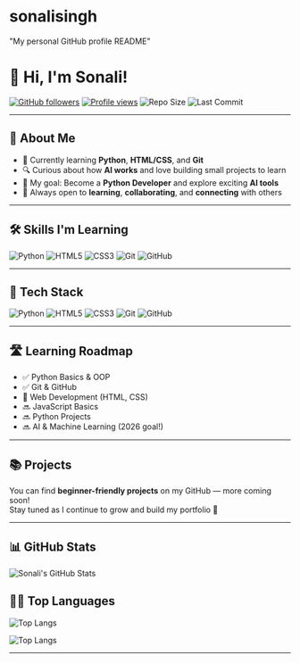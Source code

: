 # sonalisingh
"My personal GitHub profile README"  

# 👋 Hi, I'm Sonali!

[![GitHub followers](https://img.shields.io/github/followers/sonalisingh25?label=Follow&style=social)](https://github.com/sonalisingh25)
[![Profile views](https://komarev.com/ghpvc/?username=sonalisingh25&color=blueviolet&style=flat)](https://github.com/sonalisingh25)
![Repo Size](https://img.shields.io/github/repo-size/sonalisingh25/sonalisingh)
![Last Commit](https://img.shields.io/github/last-commit/sonalisingh25/sonalisingh)


---

## 🧠 About Me  
- 🌱 Currently learning **Python**, **HTML/CSS**, and **Git**  
- 🔍 Curious about how **AI works** and love building small projects to learn  
- 🎯 My goal: Become a **Python Developer** and explore exciting **AI tools**  
- 💬 Always open to **learning**, **collaborating**, and **connecting** with others  

---

## 🛠️ Skills I'm Learning  

![Python](https://img.shields.io/badge/Python-3670A0?style=for-the-badge&logo=python&logoColor=ffdd54)
![HTML5](https://img.shields.io/badge/HTML5-E34F26?style=for-the-badge&logo=html5&logoColor=white)
![CSS3](https://img.shields.io/badge/CSS3-1572B6?style=for-the-badge&logo=css3&logoColor=white)
![Git](https://img.shields.io/badge/Git-F05032?style=for-the-badge&logo=git&logoColor=white)
![GitHub](https://img.shields.io/badge/GitHub-100000?style=for-the-badge&logo=github&logoColor=white)

---

## 🚀 Tech Stack

![Python](https://img.shields.io/badge/-Python-333333?style=flat&logo=python)
![HTML5](https://img.shields.io/badge/-HTML5-333333?style=flat&logo=html5)
![CSS3](https://img.shields.io/badge/-CSS3-333333?style=flat&logo=css3)
![Git](https://img.shields.io/badge/-Git-333333?style=flat&logo=git)
![GitHub](https://img.shields.io/badge/-GitHub-333333?style=flat&logo=github)

---

## 🛣️ Learning Roadmap

- ✅ Python Basics & OOP  
- ✅ Git & GitHub  
- 🔄 Web Development (HTML, CSS)  
- 🔜 JavaScript Basics  
- 🔜 Python Projects  
- 🔜 AI & Machine Learning (2026 goal!)

---

## 📚 Projects

You can find **beginner-friendly projects** on my GitHub — more coming soon!  
Stay tuned as I continue to grow and build my portfolio 🚀  

---


## 📊 GitHub Stats

![Sonali's GitHub Stats](https://github-readme-stats.vercel.app/api?username=sonalisingh25&show_icons=true&theme=tokyonight)

## 🧑‍💻 Top Languages

![Top Langs](https://github-readme-stats.vercel.app/api/top-langs/?username=sonalisingh25&layout=compact&theme=radical)

![Top Langs](https://github-readme-stats.vercel.app/api/top-langs/?username=sonalisingh25&layout=compact&theme=tokyonight)

---


